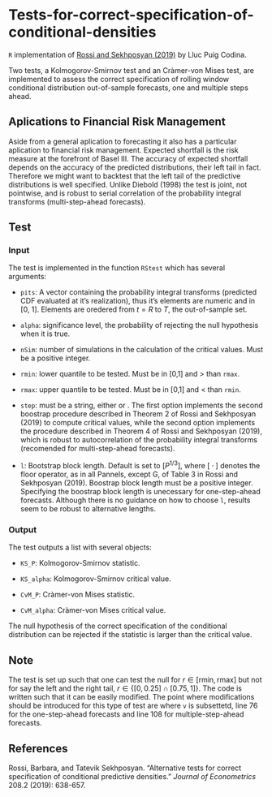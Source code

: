 Tests-for-correct-specification-of-conditional-densities
========================================================

`R` implementation of [Rossi and Sekhposyan
(2019)](https://doi.org/10.1016/j.jeconom.2018.07.008) by Lluc Puig
Codina.

Two tests, a Kolmogorov-Smirnov test and an Cràmer-von Mises test, are
implemented to assess the correct specification of rolling window
conditional distribution out-of-sample forecasts, one and multiple steps
ahead.

Aplications to Financial Risk Management
----------------------------------------

Aside from a general aplication to forecasting it also has a particular aplication to financial risk management. Expected shortfall is the risk measure at the forefront of Basel III.
The accuracy of expected shortfall depends on the accuracy of the
predicted distributions, their left tail in fact. Therefore we might
want to backtest that the left tail of the predictive distributions is
well specified. Unlike Diebold (1998) the test is joint, not pointwise,
and is robust to serial correlation of the probability integral
transforms (multi-step-ahead forecasts).

Test
----

### Input

The test is implemented in the function `RStest` which has several
arguments:

-   `pits`: A vector containing the probability integral transforms
    (predicted CDF evaluated at it’s realization), thus it’s elements
    are numeric and in \[0, 1\]. Elements are oredered from *t* = *R* to
    *T*, the out-of-sample set.

-   `alpha`: significance level, the probability of rejecting the null
    hypothesis when it is true.

-   `nSim`: number of simulations in the calculation of the critical
    values. Must be a positive integer.

-   `rmin`: lower quantile to be tested. Must be in \[0,1\] and &gt;
    than `rmax`.

-   `rmax`: upper quantile to be tested. Must be in \[0,1\] and &lt;
    than `rmin`.

-   `step`: must be a string, either or . The first option implements
    the second boostrap procedure described in Theorem 2 of Rossi and
    Sekhposyan (2019) to compute critical values, while the second
    option implements the procedure described in Theorem 4 of Rossi and
    Sekhposyan (2019), which is robust to autocorrelation of the
    probability integral transforms (recomended for multi-step-ahead
    forecasts).

-   `l`: Bootstrap block length. Default is set to
    \[*P*<sup>1/3</sup>\], where \[ ⋅ \] denotes the floor operator, as
    in all Pannels, except G, of Table 3 in Rossi and Sekhposyan (2019).
    Boostrap block length must be a positive integer. Specifying the
    boostrap block length is unecessary for one-step-ahead forecasts.
    Although there is no guidance on how to choose `l`, results seem to
    be robust to alternative lengths.

### Output

The test outputs a list with several objects:

-   `KS_P`: Kolmogorov-Smirnov statistic.

-   `KS_alpha`: Kolmogorov-Smirnov critical value.

-   `CvM_P`: Cràmer-von Mises statistic.

-   `CvM_alpha`: Cràmer-von Mises critical value.

The null hypothesis of the correct specification of the conditional
distribution can be rejected if the statistic is larger than the
critical value.

Note
----

The test is set up such that one can test the null for
*r* ∈ \[rmin, rmax\] but not for say the left and the right tail,
*r* ∈ {\[0, 0.25\] ∩ \[0.75, 1\]}. The code is written such that it can
be easily modified. The point where modifications should be introduced
for this type of test are where `v` is subsettetd, line 76 for the
one-step-ahead forecasts and line 108 for multiple-step-ahead forecasts.

References
----------

Rossi, Barbara, and Tatevik Sekhposyan. “Alternative tests for correct
specification of conditional predictive densities.” *Journal of
Econometrics* 208.2 (2019): 638-657.

